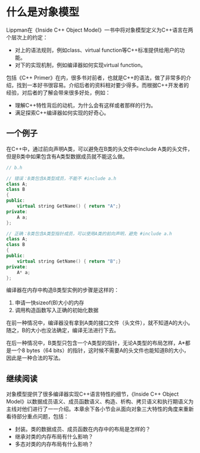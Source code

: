 # 什么是对象模型

Lippman在《Inside C++ Object Model》一书中将对象模型定义为C++语言在两个层次上的约定：

* 对上的语法规则，例如class、virtual function等C++标准提供给用户的功能。
* 对下的实现机制，例如编译器如何实现virtual function。

包括《C++ Primer》在内，很多书对前者，也就是C++的语法，做了非常多的介绍，找到一本好书很容易。介绍后者的资料相对要少得多。而根据C++开发者的经验，对后者的了解会带来很多好处，例如：

* 理解C++特性背后的动机，为什么会有这样或者那样的行为。
* 满足探索C++编译器如何实现的好奇心。

## 一个例子

在C++中，通过前向声明A类，可以避免在B类的头文件中include A类的头文件，但是B类中如果包含有A类型数据成员就不能这么做。

```c++
// b.h

// 错误：B类包含A类型成员，不能不 #include a.h
class A;
class B
{
public:
    virtual string GetName() { return "A";}
private:
    A a;
};

// 正确：B类包含A类型指针成员，可以使用A类的前向声明，避免 #include a.h
class A;
class B
{
public:
    virtual string GetName() { return "B";}
private:
    A* a;
};
```

编译器在内存中构造B类型实例的步骤是这样的：
  1. 申请一快sizeof(B)大小的内存
  2. 调用构造函数写入正确的初始化数据

在前一种情况中，编译器没有拿到A类的接口文件（头文件），就不知道A的大小。随之，B的大小也没法确定，编译无法进行下去。

在后一种情况中，B类型只包含一个A类型的指针，无论A类型的布局怎样，A*都是一个8 bytes（64 bits）的指针，这时候不需要A的头文件也能知道B的大小，因此是一种合法的写法。

## 继续阅读

对象模型提供了很多编译器实现C++语言特性的细节，《Inside C++ Object Model》以数据成员语义、成员函数语义、构造、析构、拷贝语义和执行期语义为主线对他们进行了一一介绍。本章余下各小节会从面向对象三大特性的角度来重新看待部分重点问题，包括：

* 封装。类的数据成员、成员函数在内存中的布局是怎样的？
* 继承对类的内存布局有什么影响？
* 多态对类的内存布局有什么影响？

